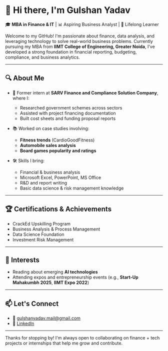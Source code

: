 # 👋 Hi there, I'm Gulshan Yadav

🎓 **MBA in Finance & IT** | 📊 Aspiring Business Analyst | 🧠 Lifelong Learner

Welcome to my GitHub! I'm passionate about finance, data analysis, and leveraging technology to solve real-world business problems. Currently pursuing my MBA from **IIMT College of Engineering, Greater Noida**, I’ve developed a strong foundation in financial reporting, budgeting, compliance, and business analytics.

---

## 🔍 About Me

- 💼 Former intern at **SARV Finance and Compliance Solution Company**, where I:
  - Researched government schemes across sectors
  - Assisted with project financing documentation
  - Built cost sheets and funding proposal reports

- 📚 Worked on case studies involving:
  - **Fitness trends** (CardioGoodFitness)
  - **Automobile sales analysis**
  - **Board games popularity and ratings**

- 🛠 Skills I bring:
  - Financial & business analysis
  - Microsoft Excel, PowerPoint, MS Office
  - R&D and report writing
  - Basic data science & risk management knowledge

---

## 🏆 Certifications & Achievements

- CrackEd Upskilling Program
- Business Analysis & Process Management
- Data Science Foundation
- Investment Risk Management

---

## 🚀 Interests

- Reading about emerging **AI technologies**
- Attending expos and entrepreneurship events (e.g., **Start-Up Mahakumbh 2025**, **IIMT Expo 2022**)

---

## 📫 Let's Connect

- 📧 gulshanyadav.mail@gmail.com  
- 🔗 [LinkedIn](https://www.linkedin.com/in/gulshanyadavsquard)

---

Thanks for stopping by! I'm always open to collaborating on finance + tech projects or internships that help me grow and contribute.
